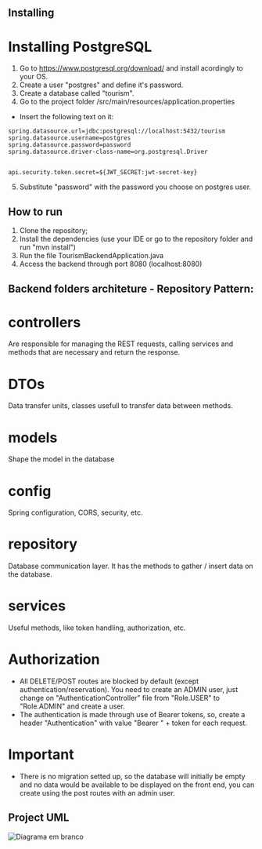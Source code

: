 ## Installing

# Installing PostgreSQL
1. Go to https://www.postgresql.org/download/ and install acordingly to your OS.
2. Create a user "postgres" and define it's password.
3. Create a database called "tourism".
4. Go to the project folder /src/main/resources/application.properties
- Insert the following text on it:

```
spring.datasource.url=jdbc:postgresql://localhost:5432/tourism
spring.datasource.username=postgres
spring.datasource.password=password
spring.datasource.driver-class-name=org.postgresql.Driver


api.security.token.secret=${JWT_SECRET:jwt-secret-key}
```

5. Substitute "password" with the password you choose on postgres user.

## How to run

1. Clone the repository;
2. Install the dependencies (use your IDE or go to the repository folder and run "mvn install")
3. Run the file TourismBackendApplication.java
4. Access the backend through port 8080 (localhost:8080)

## Backend folders architeture - Repository Pattern:

# controllers
Are responsible for managing the REST requests, calling services and methods that are necessary and return the response.

# DTOs
Data transfer units, classes usefull to transfer data between methods.

# models
Shape the model in the database

# config
Spring configuration, CORS, security, etc.

# repository
Database communication layer. It has the methods to gather / insert data on the database.

# services
Useful methods, like token handling, authorization, etc.

# Authorization
- All DELETE/POST routes are blocked by default (except authentication/reservation). You need to create an ADMIN user, just change on "AuthenticationController" file from "Role.USER" to "Role.ADMIN" and create a user.
- The authentication is made through use of Bearer tokens, so, create a header "Authentication" with value "Bearer " + token for each request.

# Important
- There is no migration setted up, so the database will initially be empty and no data would be available to be displayed on the front end, you can create using the post routes with an admin user.

## Project UML
![Diagrama em branco](https://github.com/vsisterolli/OOP-Final-Project/assets/118028581/edb8893b-a4eb-409f-adc6-f70cabde15cc)
